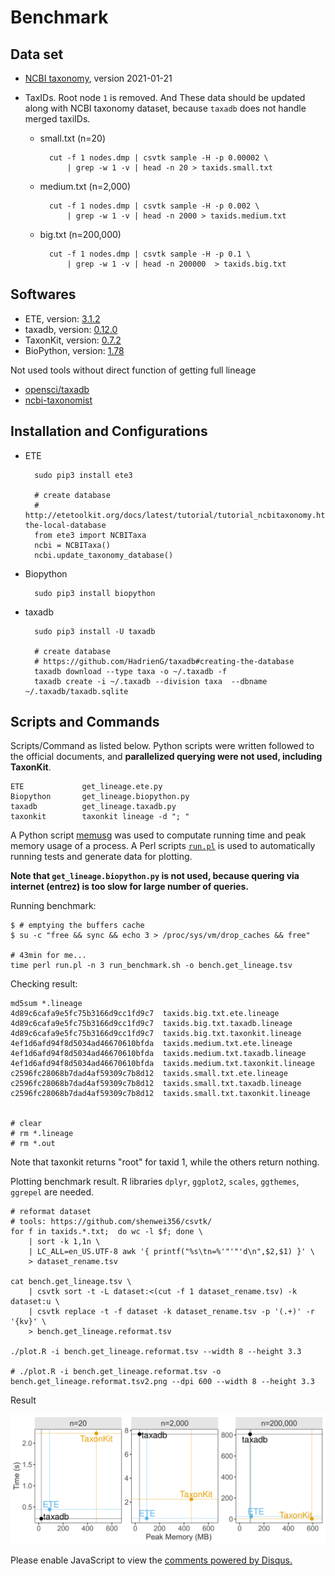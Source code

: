 # Benchmark

## Data set

- [NCBI taxonomy](ftp://ftp.ncbi.nih.gov/taxonomy), version 2021-01-21

- TaxIDs. Root node `1` is removed. 
  And These data should be updated along with NCBI taxonomy dataset, 
  because `taxadb` does not handle merged taxiIDs.
    - small.txt (n=20)

            cut -f 1 nodes.dmp | csvtk sample -H -p 0.00002 \
                | grep -w 1 -v | head -n 20 > taxids.small.txt

    - medium.txt (n=2,000)

            cut -f 1 nodes.dmp | csvtk sample -H -p 0.002 \
                | grep -w 1 -v | head -n 2000 > taxids.medium.txt

    - big.txt (n=200,000)

            cut -f 1 nodes.dmp | csvtk sample -H -p 0.1 \
                | grep -w 1 -v | head -n 200000  > taxids.big.txt

## Softwares

- ETE, version: [3.1.2](https://pypi.org/project/ete3/3.1.2/)
- taxadb, version: [0.12.0](https://pypi.org/project/taxadb/0.12.0)
- TaxonKit, version: [0.7.2](https://github.com/shenwei356/taxonkit/releases/tag/0.7.2)
- BioPython, version: [1.78](https://pypi.org/project/biopython/1.78/)

Not used tools without direct function of getting full lineage

- [opensci/taxadb](https://github.com/ropensci/taxadb)
- [ncbi-taxonomist](https://ncbi-taxonomist.readthedocs.io/en/latest/)


## Installation and Configurations

- ETE

        sudo pip3 install ete3
        
        # create database
        # http://etetoolkit.org/docs/latest/tutorial/tutorial_ncbitaxonomy.html#upgrading-the-local-database
        from ete3 import NCBITaxa
        ncbi = NCBITaxa()
        ncbi.update_taxonomy_database()

- Biopython

        sudo pip3 install biopython

- taxadb

        sudo pip3 install -U taxadb
        
        # create database
        # https://github.com/HadrienG/taxadb#creating-the-database
        taxadb download --type taxa -o ~/.taxadb -f
        taxadb create -i ~/.taxadb --division taxa  --dbname ~/.taxadb/taxadb.sqlite


## Scripts and Commands

Scripts/Command as listed below.
Python scripts were written followed to the official documents,
and **parallelized querying were not used, including TaxonKit**.

    ETE             get_lineage.ete.py
    Biopython       get_lineage.biopython.py
    taxadb          get_lineage.taxadb.py
    taxonkit        taxonkit lineage -d "; "

A Python script [memusg](https://github.com/shenwei356/memusg) was used
to computate running time and peak memory usage of a process.
A Perl scripts
[`run.pl`](https://github.com/shenwei356/seqkit/blob/master/bench/run.pl)
is used to automatically running tests and generate data for plotting.

**Note that `get_lineage.biopython.py` is not used,
because quering via internet (entrez) is too slow for large number of queries.**

Running benchmark:

    $ # emptying the buffers cache
    $ su -c "free && sync && echo 3 > /proc/sys/vm/drop_caches && free"
    
    # 43min for me...
    time perl run.pl -n 3 run_benchmark.sh -o bench.get_lineage.tsv

Checking result:

    md5sum *.lineage
    4d89c6cafa9e5fc75b3166d9cc1fd9c7  taxids.big.txt.ete.lineage
    4d89c6cafa9e5fc75b3166d9cc1fd9c7  taxids.big.txt.taxadb.lineage
    4d89c6cafa9e5fc75b3166d9cc1fd9c7  taxids.big.txt.taxonkit.lineage
    4ef1d6afd94f8d5034ad46670610bfda  taxids.medium.txt.ete.lineage
    4ef1d6afd94f8d5034ad46670610bfda  taxids.medium.txt.taxadb.lineage
    4ef1d6afd94f8d5034ad46670610bfda  taxids.medium.txt.taxonkit.lineage
    c2596fc28068b7dad4af59309c7b8d12  taxids.small.txt.ete.lineage
    c2596fc28068b7dad4af59309c7b8d12  taxids.small.txt.taxadb.lineage
    c2596fc28068b7dad4af59309c7b8d12  taxids.small.txt.taxonkit.lineage

    
    # clear
    # rm *.lineage
    # rm *.out

Note that taxonkit returns "root" for taxid 1, while the others return nothing.

Plotting benchmark result. 
R libraries `dplyr`, `ggplot2`, `scales`, `ggthemes`, `ggrepel` are needed.

    # reformat dataset
    # tools: https://github.com/shenwei356/csvtk/
    for f in taxids.*.txt;  do wc -l $f; done \
        | sort -k 1,1n \
        | LC_ALL=en_US.UTF-8 awk '{ printf("%s\tn=%'"'"'d\n",$2,$1) }' \
        > dataset_rename.tsv

    cat bench.get_lineage.tsv \
        | csvtk sort -t -L dataset:<(cut -f 1 dataset_rename.tsv) -k dataset:u \
        | csvtk replace -t -f dataset -k dataset_rename.tsv -p '(.+)' -r '{kv}' \
        > bench.get_lineage.reformat.tsv

    ./plot.R -i bench.get_lineage.reformat.tsv --width 8 --height 3.3
    
    # ./plot.R -i bench.get_lineage.reformat.tsv -o bench.get_lineage.reformat.tsv2.png --dpi 600 --width 8 --height 3.3

Result

![](bench.get_lineage.reformat.tsv.png)

<div id="disqus_thread"></div>
<script>

/**
*  RECOMMENDED CONFIGURATION VARIABLES: EDIT AND UNCOMMENT THE SECTION BELOW TO INSERT DYNAMIC VALUES FROM YOUR PLATFORM OR CMS.
*  LEARN WHY DEFINING THESE VARIABLES IS IMPORTANT: https://disqus.com/admin/universalcode/#configuration-variables*/
/*
var disqus_config = function () {
this.page.url = PAGE_URL;  // Replace PAGE_URL with your page's canonical URL variable
this.page.identifier = PAGE_IDENTIFIER; // Replace PAGE_IDENTIFIER with your page's unique identifier variable
};
*/
(function() { // DON'T EDIT BELOW THIS LINE
var d = document, s = d.createElement('script');
s.src = '//taxonkit.disqus.com/embed.js';
s.setAttribute('data-timestamp', +new Date());
(d.head || d.body).appendChild(s);
})();
</script>
<noscript>Please enable JavaScript to view the <a href="https://disqus.com/?ref_noscript">comments powered by Disqus.</a></noscript>

